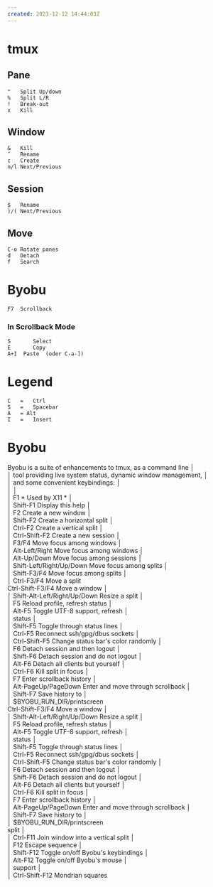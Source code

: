 ```yaml
---
created: 2023-12-12 14:44:03Z
---
```


# tmux
## Pane
	"	Split Up/down
	%	Split L/R
	!	Break-out
	x	Kill
## Window	
	&	Kill
	’	Rename
	c	Create
	n/l	Next/Previous
## Session
	$	Rename
	)/(	Next/Previous
## Move
	C-o	Rotate panes
	d	Detach
	f	Search
	
# Byobu
	F7	Scrollback
### In Scrollback Mode
	S		Select
	E		Copy
	A+I	 Paste	(oder C-a-])
		
# Legend
	C	=	Ctrl
	S	=	Spacebar
	A	= Alt
	I	=	Insert
	
# Byobu
Byobu is a suite of enhancements to tmux, as a command line           │                                          
                                          │ tool providing live system status, dynamic window management,         │                                          
                                          │ and some convenient keybindings:                                      │                                          
                                          │                                                                       │                                          
                                          │   F1                             * Used by X11 *                      │                                          
                                          │     Shift-F1                     Display this help                    │                                          
                                          │   F2                             Create a new window                  │                                          
                                          │     Shift-F2                     Create a horizontal split            │                                          
                                          │     Ctrl-F2                      Create a vertical split              │                                          
                                          │     Ctrl-Shift-F2                Create a new session                 │                                          
                                          │   F3/F4                          Move focus among windows             │                                          
                                          │     Alt-Left/Right               Move focus among windows             │                                          
                                          │     Alt-Up/Down                  Move focus among sessions            │                                          
                                          │     Shift-Left/Right/Up/Down     Move focus among splits              │                                          
                                          │     Shift-F3/F4                  Move focus among splits              │                                          
                                          │     Ctrl-F3/F4                   Move a split   
										   Ctrl-Shift-F3/F4             Move a window                        │                                          
                                          │     Shift-Alt-Left/Right/Up/Down Resize a split                       │                                          
                                          │   F5                             Reload profile, refresh status       │                                          
                                          │     Alt-F5                       Toggle UTF-8 support, refresh        │                                          
                                          │ status                                                                │                                          
                                          │     Shift-F5                     Toggle through status lines          │                                          
                                          │     Ctrl-F5                      Reconnect ssh/gpg/dbus sockets       │                                          
                                          │     Ctrl-Shift-F5                Change status bar's color randomly   │                                          
                                          │   F6                             Detach session and then logout       │                                          
                                          │     Shift-F6                     Detach session and do not logout     │                                          
                                          │     Alt-F6                       Detach all clients but yourself      │                                          
                                          │     Ctrl-F6                      Kill split in focus                  │                                          
                                          │   F7                             Enter scrollback history             │                                          
                                          │     Alt-PageUp/PageDown          Enter and move through scrollback    │                                          
                                          │     Shift-F7                     Save history to                      │                                          
                                          │ $BYOBU_RUN_DIR/printscreen                        
										   Ctrl-Shift-F3/F4             Move a window                        │                                          
                                          │     Shift-Alt-Left/Right/Up/Down Resize a split                       │                                          
                                          │   F5                             Reload profile, refresh status       │                                          
                                          │     Alt-F5                       Toggle UTF-8 support, refresh        │                                          
                                          │ status                                                                │                                          
                                          │     Shift-F5                     Toggle through status lines          │                                          
                                          │     Ctrl-F5                      Reconnect ssh/gpg/dbus sockets       │                                          
                                          │     Ctrl-Shift-F5                Change status bar's color randomly   │                                          
                                          │   F6                             Detach session and then logout       │                                          
                                          │     Shift-F6                     Detach session and do not logout     │                                          
                                          │     Alt-F6                       Detach all clients but yourself      │                                          
                                          │     Ctrl-F6                      Kill split in focus                  │                                          
                                          │   F7                             Enter scrollback history             │                                          
                                          │     Alt-PageUp/PageDown          Enter and move through scrollback    │                                          
                                          │     Shift-F7                     Save history to                      │                                          
                                          │ $BYOBU_RUN_DIR/printscreen                        
										   split                                                                 │                                          
                                          │     Ctrl-F11                     Join window into a vertical split    │                                          
                                          │   F12                            Escape sequence                      │                                          
                                          │     Shift-F12                    Toggle on/off Byobu's keybindings    │                                          
                                          │     Alt-F12                      Toggle on/off Byobu's mouse          │                                          
                                          │ support                                                               │                                          
                                          │     Ctrl-Shift-F12               Mondrian squares       